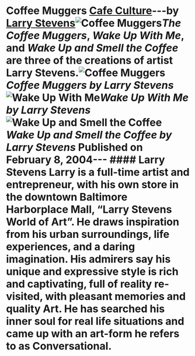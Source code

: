 # Coffee Muggers [Cafe Culture](https://ineedcoffee.com/section/cafe-culture/)---by [Larry Stevens](https://ineedcoffee.com/by/larry-stevens/)![Coffee Muggers](https://ineedcoffee.com/images/posts/coffee-muggers/wakeupwithme.jpg)_The Coffee Muggers_, _Wake Up With Me_, and _Wake Up and Smell the Coffee_ are three of the creations of artist Larry Stevens.![Coffee Muggers](https://ineedcoffee.com/assets/coffeemuggers.B-Fvhk6Q_Z2aR8Y5.webp)_Coffee Muggers by Larry Stevens_![Wake Up With Me](https://ineedcoffee.com/assets/wakeupwithme.m6CdDhIT_Z1nMXe0.webp)_Wake Up With Me by Larry Stevens_![Wake Up and Smell the Coffee](https://ineedcoffee.com/assets/wakeupandsmellthecoffee.BaeTmeXv_Z1IVPqw.webp)_Wake Up and Smell the Coffee by Larry Stevens_ Published on February 8, 2004--- #### Larry Stevens Larry is a full-time artist and entrepreneur, with his own store in the downtown Baltimore Harborplace Mall, “Larry Stevens World of Art”. He draws inspiration from his urban surroundings, life experiences, and a daring imagination. His admirers say his unique and expressive style is rich and captivating, full of reality re-visited, with pleasant memories and quality Art. He has searched his inner soul for real life situations and came up with an art-form he refers to as Conversational.